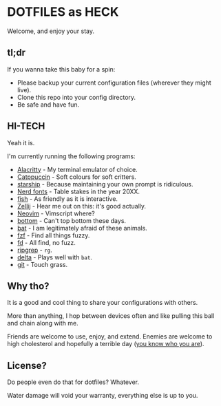 # DOTFILES as HECK

Welcome, and enjoy your stay.

## tl;dr

If you wanna take this baby for a spin:

- Please backup your current configuration files (wherever they might live).
- Clone this repo into your config directory.
- Be safe and have fun.

## HI-TECH

Yeah it is.

I'm currently running the following programs:

- [Alacritty](https://alacritty.org/index.html) - My terminal emulator of choice.
- [Catppuccin](https://catppuccin.com/) - Soft colours for soft critters.
- [starship](https://starship.rs/) - Because maintaining your own prompt is ridiculous.
- [Nerd fonts](https://www.nerdfonts.com/) - Table stakes in the year 20XX.
- [fish](https://fishshell.com/) - As friendly as it is interactive.
- [Zellij](https://zellij.dev/) - Hear me out on this: it's good actually.
- [Neovim](https://neovim.io/) - Vimscript where?
- [bottom](https://github.com/ClementTsang/bottom) - Can't top bottom these days.
- [bat](https://github.com/sharkdp/bat) - I am legitimately afraid of these animals.
- [fzf](https://github.com/junegunn/fzf) - Find all things fuzzy.
- [fd](https://github.com/sharkdp/fd) - All find, no fuzz.
- [ripgrep](https://github.com/BurntSushi/ripgrep) - `rg`.
- [delta](https://github.com/dandavison/delta) - Plays well with `bat`.
- [git](https://git-scm.com/) - Touch grass.

## Why tho?

It is a good and cool thing to share your configurations with others.

More than anything, I hop between devices often and like pulling this
ball and chain along with me.

Friends are welcome to use, enjoy, and extend. Enemies are welcome to
high cholesterol and hopefully a terrible day ([you know who you are](https://www.youtube.com/watch?v=DXSY0aspgKo)).

## License?

Do people even do that for dotfiles? Whatever.

Water damage will void your warranty, everything else is up to you.
